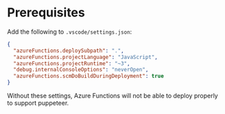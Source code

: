 # Prerequisites

Add the following to `.vscode/settings.json`:

```json
{
  "azureFunctions.deploySubpath": ".",
  "azureFunctions.projectLanguage": "JavaScript",
  "azureFunctions.projectRuntime": "~3",
  "debug.internalConsoleOptions": "neverOpen",
  "azureFunctions.scmDoBuildDuringDeployment": true
}
```

Without these settings, Azure Functions will not be able to deploy properly to support puppeteer.

